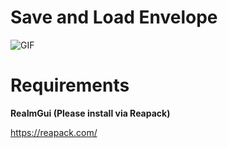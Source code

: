 
# Save and Load Envelope

![GIF](https://github.com/crackerjacques/ReaScript_Save_and_Load_Envelope/blob/main/0001.gif?raw=true)


# Requirements

__ReaImGui (Please install via Reapack)__

https://reapack.com/

